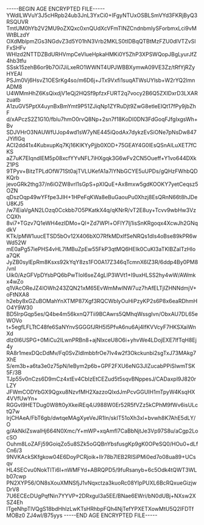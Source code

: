 -----BEGIN AGE ENCRYPTED FILE-----
YWdlLWVuY3J5cHRpb24ub3JnL3YxCi0+IFgyNTUxOSBLSmVYd3FKRjByQ3RSQUVR
TmtUM0hYb2V2MU9oZXQxc0xnQUdXcVFmTlNZCndnbmIySForbmxLci9vMWtBLzdY
OXdMblpmZGs3NGdvZ3d5Y01hN3Vrb2MKLS0tIDBqQTBtMzFZU0dlVTZvSlFxSHFv
WHlzd2NTTDZBdURHVmpCeVlueHpkaHMKi0Y5ZhP3XPSWQopJBgLyurJfZ4hb3tfu
SSsk15zehB6or9b7Oi7JiLxeRO1WWNT4UPJWBBXymwA09VE3Zz/tRfYjRZyHYEAl
PSJm0Vj6HsvZ1OESrKg4so/m6D6j+JTx9Vxfi1suqATWsUYlsb+W2rYQ2lmnADM8
U4WMmHhZ6KsQixdjV1eQj2HQSf9pfzxFURT2q7vocy2B6Q5ZXIDxrD3LXARzuatb
A1zuGV5PptX4uynBxBmYmt9P51ZJiqNp1ZYRuDjt9ZwG8etleEIQt17fPy9jbZhF
d/xAPczS2Z1G10/fblu7hmO0rvQ8Np+2sn7f18KoDI0DN3FdGoqFJfgIxgsWh+Bv
SDJVHrO3NAUWfUJop4wd1sW7yNE445iQodAx7dykzEvSiONe7pNsDw847JYifIGq
ACI2dd41x4KubxupKq7Kj16KIKYyPjjb0XOD+75GEAY4G0lEsQSnAlLuXET7fCKS
aZ7uK7EIqndIEM5p08xcfYYvNFL7iHXgqk3G6wFv2CN5Oueff+Y1vo644DXkZ1PS
9TPyv+BitzTPLdOfW71St0ajTVLUKefA1a7lYNbGCYE5uUPDs/gQHzFWhbQDKQrb
jevoGRk2thg37/n6iOZW8vrl1sGpS+pXIQuE+Ax8mxw5gdKOOKY7yetCeqsz5OZN
qDszOqp49wYFfpe3JlH+1HPeFqKWa8eBuGaouPu0Xhzj8EsQRnN66t8hJDeU8KJ5
/w7iEiaVgAN2LOzq0Cckbb7O5PKatkX4q/qKNrR/vT2E8uy+Tcvv9wbHw3VzCQXh
8vi7+TGzv7Q1eWH4ezIDMo+QI+Zd7WPl+OFIY7lj1isSnKRgoqx4XcwJh2GNqdkV
KTk/pMW1uucETSD5bOv12X406bXO7RfkMDxIfSeNRQs1dls4oBse89kPR6wWd52W
mE0aPg57iePHS4vHL7IMBuZpEw55FkP3qtMQ6HEIk0CuKI3aTKlBZaITzHIoa7QK
JyZB0sylEpRm8Ksxs92kYqY8zs1FO0A17Z346qTcmnX6lZ3R/6ddp4By0PM8/vnI
Uik0/AzGFVpDYsbPQ6bPwTIol6seZ4gLlP3WVt1+I9uxHLSS2hy4wW/AWmkx4wZo
q1VAcOReJZ4lOWh243ZQN21xM65EvWmMwlNW7uz7hAfELTjlZHNNdmjV+oFtNXA8
h2eby8xGZuBOMahYnXTMP87Xgf3RQCWblyOuHiPzyKP2s6P8x6eaRDhmHO4Y9W30
BD5IrpGqp5es/Q4be4m56kxnQ7Tii9BCAwrs5QMhqWssgIvn/ObxAU7DL65eWOVo
t+5egfLFLTtC48fe6SaNYnvSGGGfJRH5l5PfvA6nu6Aj4lfKVVcyF7HKSXaiWnXd
dlz0I6USPG+0MiCu2ILwnPRBn8+ajNlxceU8O6i+yhvWe4LDojEXE7lfTqH8Ej4y
RA8r1mexDQcDdMv/Fq0SvZldlmbbfrOe7Iv4w2f3Okckunbi2sgTxJ73MAkg7XhE
S/em3b+a6ta3e0z75pN/leBym2p6b+GPF2FXU6eNG3JlZucabPPiSlwmTSK5F/3B
TJp55v0nCzs6D9mCz4xtEv4CbIzEtCEZud5t5sqvBNppesJ/CADaxpl9J820rLZY
JFWmCODYbGX9Qgxu8NzvfMH2XazzoQlxdJmPcvGGUIH1mTpyW4KsqHX4VVfUwYn+
RGGvI9HETDug0W8ft0yXkeiREq4/J988W0Er52R5fVZz5kCPhM9fWv6isULctQ7w
IrjCHAeA/FbT6gb/dwtqeMAgXyeVeJR1In/skIT51oXh3xI+bvwh8K7AhE5dLY/O
g/AkNklZswalHj664N0Xmc/Y+mWP+xqAmfl7CaBbNjtJe3Vp97S8u/aCgp2LocSO
Ouhm8LoZAFj59GoiqZo5u8SZk5oGQBnYbsfusgKp9gK0OPeSQ0/HOu0+dLfCn6/3
9NVKAckSKfgkow04E6DoyPCRjoik+IIr78b7lEB2RlSiPMi0ed7o08ua89+UCsqv
HL4SECvu0NokTITi6l+nWMFYd+ABRQPD5/9fuRsanyb+6c5Odk4tQWT3WLb07cwp
PN2XYP56/ON8sXouXMNSfjJ1vNqxctza3kuoRc08YIpPUXL6BcRQxueGizjwDrV8
7U6ECEcDUgPqfNin7YYVP+2DRxguI3a5EE/BNae6EWri/bN0dUBj+NXsw2XSZ4Eh
lTgeNhpTlVQgS18bdHhIzLwKTsHRhbpFQh4NjTefYPXETXowMtU5Q2IFDTfMOBz0
ZJ4wl/B75yys
-----END AGE ENCRYPTED FILE-----
